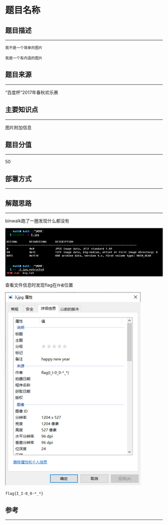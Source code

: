 # 题目名称

## 题目描述
---
```
我不是一个简单的图片

我是一个有内涵的图片
```

## 题目来源
---
“百度杯”2017年春秋欢乐赛

## 主要知识点
---
图片附加信息

## 题目分值
---
50

## 部署方式
---


## 解题思路
---
binwalk跑了一圈发现什么都没有

![](images/ctf-2021-06-07-08-39-01.png)

查看文件信息时发现flag在`作者`位置

![](images/ctf-2021-06-07-08-40-24.png)

`flag{I_I-0_0-*_*}`

## 参考
---
